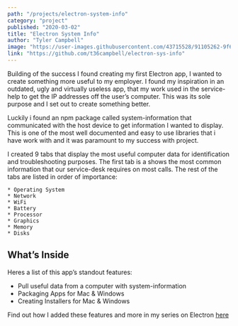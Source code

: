 ```yaml
---
path: "/projects/electron-system-info"
category: "project"
published: "2020-03-02"
title: "Electron System Info"   
author: "Tyler Campbell"
image: "https://user-images.githubusercontent.com/43715528/91105262-9f67e080-e63d-11ea-87b5-fda73e3c9d5a.png"
link: "https://github.com/t36campbell/electron-sys-info"
---
```

Building of the success I found creating my first Electron app, I wanted to create something more useful to my employer. I found my inspiration in an outdated, ugly and virtually useless app, that my work used in the service-help to get the IP addresses off the user’s computer.  This was its sole purpose and I set out to create something better.

Luckily i found an npm package called system-information that communicated with the host device to get information I wanted to display. This is one of the most well documented and easy to use libraries that i have work with and it was paramount to my success with project. 

I created 9 tabs that display the most useful computer data for identification and troubleshooting purposes. The first tab is a shows the most common information that our service-desk requires on most calls. The rest of the tabs are listed in order of importance:

	* Operating System 
	* Network
	* WiFi
	* Battery
	* Processor
	* Graphics
	* Memory
	* Disks

## What’s Inside
Heres a list of this app’s standout features:

* Pull useful data from a computer with system-information 
* Packaging Apps for Mac & Windows
* Creating Installers for Mac & Windows

Find out how I added these features and more in my series on Electron [here](link_to_page)
